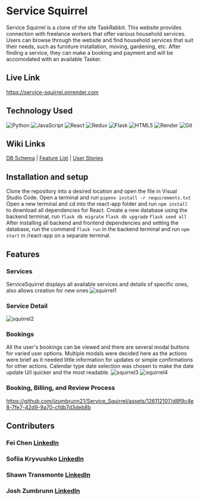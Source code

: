 # Service Squirrel

Service Squirrel is a clone of the site TaskRabbit. This website provides connection with freelance workers that offer various household services.
Users can browse through the website and find household services that suit their needs, such as furniture installation, moving, gardening, etc.
After finding a service, they can make a booking and payment and will be accomodated with an available Tasker.
## Live Link

https://service-squirrel.onrender.com


## Technology Used
![Python](https://img.shields.io/badge/python-3670A0?style=for-the-badge&logo=python&logoColor=ffdd54)
![JavaScript](https://img.shields.io/badge/javascript-%23323330.svg?style=for-the-badge&logo=javascript&logoColor=%23F7DF1E)
![React](https://img.shields.io/badge/react-%2320232a.svg?style=for-the-badge&logo=react&logoColor=%2361DAFB)
![Redux](https://img.shields.io/badge/redux-%23593d88.svg?style=for-the-badge&logo=redux&logoColor=white)
![Flask](https://img.shields.io/badge/flask-%23000.svg?style=for-the-badge&logo=flask&logoColor=white)
![HTML5](https://img.shields.io/badge/html5-%23E34F26.svg?style=for-the-badge&logo=html5&logoColor=white)
![Render](https://img.shields.io/badge/Render-%46E3B7.svg?style=for-the-badge&logo=render&logoColor=white)
![Git](https://img.shields.io/badge/git-%23F05033.svg?style=for-the-badge&logo=git&logoColor=white)


## Wiki Links
[DB Schema](https://github.com/jzumbrunn21/Service_Squirrel/wiki/DB-Schema) | [Feature List](https://github.com/jzumbrunn21/Service_Squirrel/wiki/Feature-List) | [User Stories](https://github.com/jzumbrunn21/Service_Squirrel/wiki/User-Stories)


## Installation and setup

Clone the repository into a desired location and open the file in Visual Studio Code. Open a terminal and run ```pipenv install -r requirements.txt```
Open a new terminal and cd into the react-app folder and run ```npm install``` to download all dependencies for React.
Create a new database using the backend terminal, run ```flask db migrate``` ```flask db upgrade``` ```flask seed all```
After installing all backend and frontend dependencies and setting the database, run the command ```flask run``` in the backend terminal and run ```npm start``` in /react-app on a separate terminal.


## Features

### Services
ServiceSquirrel displays all available services and details of specific ones, also allows creation for new ones
![squirrel1](https://github.com/jzumbrunn21/Service_Squirrel/assets/126112107/ef2c6bd8-7131-407e-a25a-fc87713ea2e1)
### Service Detail
![squirrel2](https://github.com/jzumbrunn21/Service_Squirrel/assets/126112107/0c2c6f46-2969-48e5-a49f-f1de3c7398e1)
### Bookings
All the user's bookings can be viewed and there are several modal buttons for varied user options.
Multiple modals were decided here as the actions were brief as it needed little information for updates or simple confirmations for other actions.
Calendar type date selection was chosen  to make the date update U/I quicker and the most readable.
![squirrel3](https://github.com/jzumbrunn21/Service_Squirrel/assets/126112107/0c0f2fbf-ce58-4e58-9bce-a555c1004bbf)
![squirrel4](https://github.com/jzumbrunn21/Service_Squirrel/assets/126112107/77e825c5-5b66-44f6-82aa-b95abf099657)

### Booking, Billing, and Review Process
https://github.com/jzumbrunn21/Service_Squirrel/assets/126112107/d8f9c4e8-7fe7-42d9-9a70-cfdb7d3deb8b


## Contributers
### Fei Chen [LinkedIn](https://www.linkedin.com/in/fei-c-651612193/)
### Sofiia Kryvushko [LinkedIn](https://www.linkedin.com/in/sofiia-kryvushko/)
### Shawn Transmonte [LinkedIn](https://www.linkedin.com/in/shawn-trasmonte-116a22267/)
### Josh Zumbrunn [LinkedIn](https://www.linkedin.com/in/josh-zumbrunn-622622274)
 






